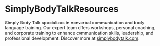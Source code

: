# SimplyBodyTalkResources
Simply Body Talk specializes in nonverbal communication and body language training. Our expert team offers workshops, personal coaching, and corporate training to enhance communication skills, leadership, and professional development. Discover more at [simplybodytalk.com](https://simplybodytalk.com).

